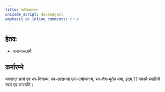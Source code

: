```yaml
---    
title: सात्त्विकत्यागः
unicode_script: devanagari  
emphasis_as_inline_comments: true  
---
```



## हेतवः

- अनायासतायै

## कर्मारम्भे

भगवान्/ सत्यं एव स्व-नियाम्य, स्व-आराधना एक-प्रयोजनाय, स्व-शेष-भूतेन मया, इदम् ?? स्वस्मै स्वप्रीत्यै स्वयं एव कारयति।
